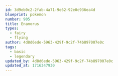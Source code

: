 ```yaml
---
id: 3d9eb0c2-2fab-4a71-9e62-92e0c936ea4d
blueprint: pokemon
number: 905
title: Enamorus
types:
  - fairy
  - flying
author: 4d8d6ede-5963-429f-9c2f-74b897007e0c
tags:
  - basic
  - legendary
updated_by: 4d8d6ede-5963-429f-9c2f-74b897007e0c
updated_at: 1716347930
---
```

